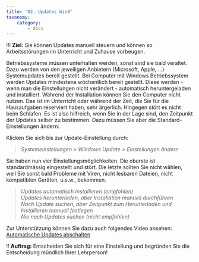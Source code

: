 ```yaml
---
title: '02. Updates Win8'
taxonomy:
    category:
        - docs
---
```


!!! **Ziel:** Sie können Updates manuell steuern und können so Arbeitsstörungen im Unterricht und Zuhause vorbeugen.<br>

Betriebssysteme müssen unterhalten werden, sonst sind sie bald veraltet. Dazu werden von den jeweiligen Anbietern (Microsoft, Apple, ...) Systemupdates bereit gestellt. Bei Computer mit Windows Betriebssystem werden Updates mindestens wöchentlich bereit gestellt. Diese werden - wenn man die Einstellungen nicht verändert - automatisch heruntergeladen und installiert. Während der Installation können Sie den Computer nicht nutzen. Das ist im Unterricht oder während der Zeit, die Sie für die Hausaufgaben reserviert haben, sehr ärgerlich. Hingegen stört es nicht beim Schlafen. Es ist also hilfreich, wenn Sie in der Lage sind, den Zeitpunkt der Updates selber zu bestimmen. Dazu müssen Sie aber die Standard-Einstellungen ändern:

Klicken Sie sich bis zur Update-Einstellung durch:

>*Systemeinstellungen > Windows Update > Einstellungen ändern*

Sie haben nun vier Einstellungsmöglichkeiten. Die oberste ist standardmässig eingestellt und stört. Die letzte sollten Sie nicht wählen, weil Sie sonst bald Probleme mit Viren, nicht lesbaren Dateien, nicht kompatiblen Geräten, u.s.w., bekommen.<br>

>*Updates automatisch installieren (empfohlen)<br>
Updates herunterladen, aber Installation manuell durchführen<br>
Nach Update suchen, aber Zeitpunkt zum Herunterladen und Installieren manuell festlegen<br>
Nie nach Updates suchen (nicht empfohlen)*<br>

Zur Unterstützung können Sie dazu auch folgendes Video ansehen: [Automatische Updates abschalten](https://www.youtube.com/watch?v=h-aykEH96lA|Windows7/8)

!! **Auftrag:** Entscheiden Sie sich für eine Einstellung und begründen Sie die Entscheidung mündlich Ihrer Lehrperson!


